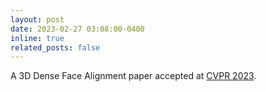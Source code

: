 ```yaml
---
layout: post
date: 2023-02-27 03:08:00-0400
inline: true
related_posts: false
---
```


A 3D Dense Face Alignment paper accepted at [CVPR 2023](https://openaccess.thecvf.com/content/CVPR2023/html/Li_DSFNet_Dual_Space_Fusion_Network_for_Occlusion-Robust_3D_Dense_Face_CVPR_2023_paper.html).
